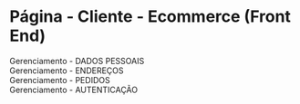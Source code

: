 # Página - Cliente - Ecommerce (Front End)

Gerenciamento - DADOS PESSOAIS
<br>Gerenciamento - ENDEREÇOS
<br>Gerenciamento - PEDIDOS
<br>Gerenciamento - AUTENTICAÇÃO
